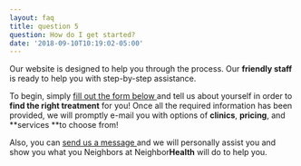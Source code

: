 ```yaml
---
layout: faq
title: question 5
question: How do I get started?
date: '2018-09-10T10:19:02-05:00'
---
```

Our website is designed to help you through the process. Our **friendly staff** is ready to help you with step-by-step assistance. 

To begin, simply [fill out the form below ](https://neighborhealthco.com/GetStarted)and tell us about yourself in order to **find the right treatment** for you! Once all the required information has been provided, we will promptly e-mail you with options of **clinics**, **pricing**, and **services **to choose from!

Also, you can [send us a message ](https://neighborhealthco.com/Contact)and we will personally assist you and show you what you Neighbors at Neighbor**Health** will do to help you.
